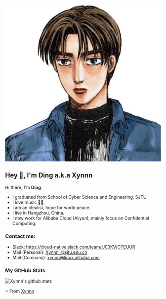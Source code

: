 ![me](https://raw.githubusercontent.com/Xynnn007/Xynnn007/main/86.png)

## Hey 👋, I'm Ding a.k.a Xynnn

Hi there, I'm **Ding**.

- I graduated from School of Cyber Science and Engineering, SJTU
- I love music 🎸🎹.
- I am an idealist, hope for world peace.
- I live in Hangzhou, China.
- I now work for Alibaba Cloud (Aliyun), mainly focus on Confidential Computing.

### Contact me:

- Slack: https://cloud-native.slack.com/team/U03KWCTEUUR
- Mail (Personal): Xynnn_@sjtu.edu.cn
- Mail (Company): xynnn@linux.alibaba.com

### My GitHub Stats

![Xynnn's github stats](https://github-readme-stats.vercel.app/api?username=Xynnn007&show_icons=true)

⭐️ From [Xynnn](https://github.com/Xynnn007)
